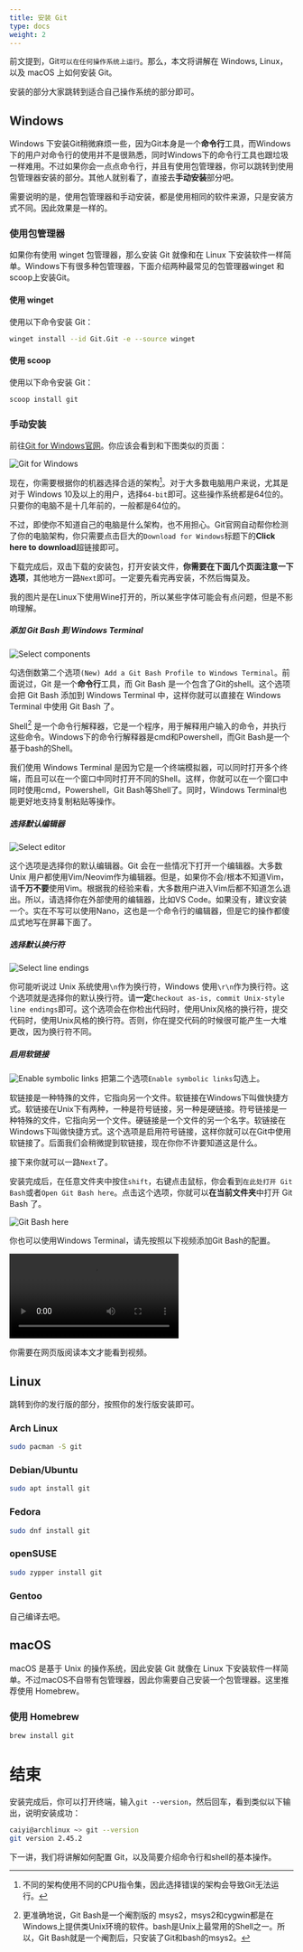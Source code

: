 ```yaml
---
title: 安装 Git
type: docs
weight: 2
---
```


前文提到，Git`可以在任何操作系统上运行`。那么，本文将讲解在 Windows, Linux，以及 macOS 上如何安装 Git。

安装的部分大家跳转到适合自己操作系统的部分即可。

## Windows

Windows 下安装Git稍微麻烦一些，因为Git本身是一个**命令行**工具，而Windows下的用户对命令行的使用并不是很熟悉，同时Windows下的命令行工具也跟垃圾一样难用。不过如果你会一点点命令行，并且有使用包管理器，你可以跳转到使用包管理器安装的部分。其他人就别看了，直接去**手动安装**部分吧。

需要说明的是，使用包管理器和手动安装，都是使用相同的软件来源，只是安装方式不同。因此效果是一样的。

### 使用包管理器

如果你有使用 winget 包管理器，那么安装 Git 就像和在 Linux 下安装软件一样简单。Windows下有很多种包管理器，下面介绍两种最常见的包管理器winget 和 scoop上安装Git。

#### 使用 winget

使用以下命令安装 Git：
```bash
winget install --id Git.Git -e --source winget
```

#### 使用 scoop

使用以下命令安装 Git：
```bash
scoop install git
```

### 手动安装

前往[Git for Windows官网](https://git-scm.com/download/windows)。你应该会看到和下图类似的页面：

![Git for Windows](./assets/download-git.png)

现在，你需要根据你的机器选择合适的架构[^1]。对于大多数电脑用户来说，尤其是对于 Windows 10及以上的用户，选择`64-bit`即可。这些操作系统都是64位的。只要你的电脑不是十几年前的，一般都是64位的。

不过，即使你不知道自己的电脑是什么架构，也不用担心。Git官网自动帮你检测了你的电脑架构，你只需要点击巨大的`Download for Windows`标题下的**Click here to download**超链接即可。

[^1]: 不同的架构使用不同的CPU指令集，因此选择错误的架构会导致Git无法运行。

下载完成后，双击下载的安装包，打开安装文件，**你需要在下面几个页面注意一下选项**，其他地方一路`Next`即可。一定要先看完再安装，不然后悔莫及。

我的图片是在Linux下使用Wine打开的，所以某些字体可能会有点问题，但是不影响理解。

##### 添加 Git Bash 到 Windows Terminal
![Select components](./assets/install1.png)

勾选倒数第二个选项`(New) Add a Git Bash Profile to Windows Terminal`。前面说过，Git 是一个**命令行**工具，而 Git Bash 是一个包含了Git的shell。这个选项会把 Git Bash 添加到 Windows Terminal 中，这样你就可以直接在 Windows Terminal 中使用 Git Bash 了。

Shell[^2] 是一个命令行解释器，它是一个程序，用于解释用户输入的命令，并执行这些命令。Windows下的命令行解释器是cmd和Powershell，而Git Bash是一个基于bash的Shell。

我们使用 Windows Terminal 是因为它是一个终端模拟器，可以同时打开多个终端，而且可以在一个窗口中同时打开不同的Shell。这样，你就可以在一个窗口中同时使用cmd，Powershell，Git Bash等Shell了。同时，Windows Terminal也能更好地支持复制粘贴等操作。

[^2]: 更准确地说，Git Bash是一个阉割版的 msys2，msys2和cygwin都是在Windows上提供类Unix环境的软件。bash是Unix上最常用的Shell之一。所以，Git Bash就是一个阉割后，只安装了Git和bash的msys2。

##### 选择默认编辑器

![Select editor](./assets/install2.png)

这个选项是选择你的默认编辑器。Git 会在一些情况下打开一个编辑器。大多数 Unix 用户都使用Vim/Neovim作为编辑器。但是，如果你不会/根本不知道Vim，请**千万不要**使用Vim。根据我的经验来看，大多数用户进入Vim后都不知道怎么退出。所以，请选择你在外部使用的编辑器，比如VS Code。如果没有，建议安装一个。实在不写可以使用Nano，这也是一个命令行的编辑器，但是它的操作都傻瓜式地写在屏幕下面了。

##### 选择默认换行符

![Select line endings](./assets/install3.png)

你可能听说过 Unix 系统使用`\n`作为换行符，Windows 使用`\r\n`作为换行符。这个选项就是选择你的默认换行符。请**一定**`Checkout as-is, commit Unix-style line endings`即可。这个选项会在你检出代码时，使用Unix风格的换行符，提交代码时，使用Unix风格的换行符。否则，你在提交代码的时候很可能产生一大堆更改，因为换行符不同。

##### 启用软链接

![Enable symbolic links](./assets/install4.png)
把第二个选项`Enable symbolic links`勾选上。

软链接是一种特殊的文件，它指向另一个文件。软链接在Windows下叫做快捷方式。软链接在Unix下有两种，一种是符号链接，另一种是硬链接。符号链接是一种特殊的文件，它指向另一个文件。硬链接是一个文件的另一个名字。软链接在Windows下叫做快捷方式。这个选项是启用符号链接，这样你就可以在Git中使用软链接了。后面我们会稍微提到软链接，现在你你不许要知道这是什么。

接下来你就可以一路`Next`了。

安装完成后，在任意文件夹中按住`shift`，右键点击鼠标，你会看到`在此处打开 Git Bash`或者`Open Git Bash here`。点击这个选项，你就可以**在当前文件夹**中打开 Git Bash 了。

![Git Bash here](./assets/git-bash-here.png)

你也可以使用Windows Terminal，请先按照以下视频添加Git Bash的配置。

<video src="./assets/add-profile.mp4" controls="controls"></video>

你需要在网页版阅读本文才能看到视频。

## Linux

跳转到你的发行版的部分，按照你的发行版安装即可。

### Arch Linux

```bash
sudo pacman -S git
```

### Debian/Ubuntu

```bash
sudo apt install git
```

### Fedora

```bash
sudo dnf install git
```

### openSUSE

```bash
sudo zypper install git
```

### Gentoo

自己编译去吧。

## macOS

macOS 是基于 Unix 的操作系统，因此安装 Git 就像在 Linux 下安装软件一样简单。不过macOS不自带有包管理器，因此你需要自己安装一个包管理器。这里推荐使用 Homebrew。

### 使用 Homebrew

```bash
brew install git
```

# 结束

安装完成后，你可以打开终端，输入`git --version`，然后回车，看到类似以下输出，说明安装成功：

```bash
caiyi@archlinux ~> git --version
git version 2.45.2
```

下一讲，我们将讲解如何配置 Git，以及简要介绍命令行和shell的基本操作。
